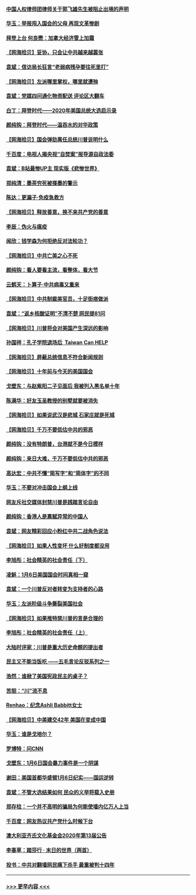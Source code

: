 #### [中国人权律师团律师关于郭飞雄先生被阻止出境的声明](../pages/nsc993/n12720203.md?t=01291802) 
#### [华玉：举报闯入国会的父母 再现文革惨剧](../pages/nsc993/n12719070.md?t=01291802) 
#### [拜登上台 何良懋：加拿大经济雪上加霜](../pages/nsc993/n12718943.md?t=01291802) 
#### [【网海拾贝】妥协，只会让中共越来越嚣张](../pages/nsc993/n12717392.md?t=01291802) 
#### [袁斌：信访局长狂言“老弱病残孕要往死里打”](../pages/nsc993/n12717343.md?t=01291802) 
#### [【网海拾贝】左派哪里掌权，哪里就遭殃](../pages/nsc993/n12715009.md?t=01291802) 
#### [袁斌：党媒四问通化物资配送 评论区大翻车](../pages/nsc993/n12714950.md?t=01291802) 
#### [白丁：拜登时代——2020年美国总统大选启示录](../pages/nsc993/n12714920.md?t=01291802) 
#### [颜纯钩：拜登时代——温吞水的对华政策](../pages/nsc993/n12713245.md?t=01291802) 
#### [【网海拾贝】国会弹劾离任总统川普说明什么](../pages/nsc993/n12712816.md?t=01291802) 
#### [千百度：电视人揭央视“自焚案”报导源自政法委](../pages/nsc993/n12709760.md?t=01291802) 
#### [袁斌：B站最惨UP主 现实版《悲惨世界》](../pages/nsc993/n12709686.md?t=01291802) 
#### [郑纯清：墨茶穷死被搽墨的警示](../pages/nsc993/n12709262.md?t=01291802) 
#### [陈达：更漏子·免疫急救方](../pages/nsc993/n12709244.md?t=01291802) 
#### [【网海拾贝】释放善意，换不来共产党的善意](../pages/nsc993/n12708361.md?t=01291802) 
#### [李辰：伪火与瘟疫](../pages/nsc993/n12707981.md?t=01291802) 
#### [闻欣：钱学森为何拒绝反对法轮功？](../pages/nsc993/n12707407.md?t=01291802) 
#### [【网海拾贝】中共亡美之心不死](../pages/nsc993/n12707621.md?t=01291802) 
#### [颜纯钩：看人要看主流，看整体，看大节](../pages/nsc993/n12707536.md?t=01291802) 
#### [云鹤天：卜算子‧中共病毒又重来](../pages/nsc993/n12707408.md?t=01291802) 
#### [【网海拾贝】中共制裁美官员，十足街痞做派](../pages/nsc993/n12705115.md?t=01291802) 
#### [袁斌：“返乡核酸证明”不清不楚 网民提81问](../pages/nsc993/n12704982.md?t=01291802) 
#### [【网海拾贝】川普将会对美国产生深远的影响](../pages/nsc993/n12703045.md?t=01291802) 
#### [孙国祥：孔子学院退场后  Taiwan Can HELP](../pages/nsc993/n12702430.md?t=01291802) 
#### [【网海拾贝】屏蔽总统信息不符合新闻规则](../pages/nsc993/n12699998.md?t=01291802) 
#### [【网海拾贝】十年前与今天的美国国会](../pages/nsc993/n12696993.md?t=01291802) 
#### [戈壁东：与赵紫阳二子见面后 我被列入黑名单十年](../pages/nsc993/n12696215.md?t=01291802) 
#### [陈满华：好友玉圣教授的别墅就要被消失](../pages/nsc993/n12695411.md?t=01291802) 
#### [【网海拾贝】如果说武汉是悲城 石家庄就是死城](../pages/nsc993/n12694589.md?t=01291802) 
#### [【网海拾贝】千万不要低估中共的邪恶](../pages/nsc993/n12692771.md?t=01291802) 
#### [颜纯钩：没有特朗普，台港就不是今日模样](../pages/nsc993/n12692678.md?t=01291802) 
#### [颜纯钩：来日大难，千万不要低估中共的邪恶](../pages/nsc993/n12692080.md?t=01291802) 
#### [高达宏：中共不懂“简写字”和“简体字”的不同](../pages/nsc993/n12692068.md?t=01291802) 
#### [华玉：不要对冲击国会上纲上线](../pages/nsc993/n12689948.md?t=01291802) 
#### [网友斥社交媒体封禁川普是践踏言论自由](../pages/nsc993/n12687482.md?t=01291802) 
#### [颜纯钩：香港人是禀赋异常的中国人](../pages/nsc993/n12685142.md?t=01291802) 
#### [袁斌：网友精彩回应小粉红中共二战角色说法](../pages/nsc993/n12684994.md?t=01291802) 
#### [【网海拾贝】如果人性变坏 什么好制度都没用](../pages/nsc993/n12683000.md?t=01291802) 
#### [李旭彤：社会精英的社会责任（下）](../pages/nsc993/n12680604.md?t=01291802) 
#### [凌稣：1月6日美国国会时间真相一窥](../pages/nsc993/n12682780.md?t=01291802) 
#### [袁斌：一个川普反对者转变为支持者的心路](../pages/nsc993/n12682700.md?t=01291802) 
#### [华玉：左派阶级斗争撕裂美国社会](../pages/nsc993/n12681226.md?t=01291802) 
#### [【网海拾贝】如果推特禁川普的言是合理的](../pages/nsc993/n12681232.md?t=01291802) 
#### [李旭彤：社会精英的社会责任（上）](../pages/nsc993/n12680501.md?t=01291802) 
#### [大陆时评家：川普是重大历史命题的提出者](../pages/nsc993/n12679904.md?t=01291802) 
#### [民主又不能当饭吃 ——五毛言论反驳系列之一](../pages/nsc993/n12679877.md?t=01291802) 
#### [浩然：谁掀了美国宪政民主的桌子？](../pages/nsc993/n12679850.md?t=01291802) 
#### [苦胆：“川”流不息](../pages/nsc993/n12678388.md?t=01291802) 
#### [Renhao：纪念Ashli Babbitt女士](../pages/nsc993/n12678359.md?t=01291802) 
#### [【网海拾贝】中美建交42年 美国在变成中国](../pages/nsc993/n12678324.md?t=01291802) 
#### [华玉：谁是戈培尔？](../pages/nsc993/n12677515.md?t=01291802) 
#### [罗博特：问CNN](../pages/nsc993/n12677172.md?t=01291802) 
#### [戈壁东：1月6日国会暴力事件是一个阴谋](../pages/nsc993/n12674639.md?t=01291802) 
#### [谢田：美国首都华盛顿1月6日纪实——国运逆转](../pages/nsc993/n12673190.md?t=01291802) 
#### [袁斌：不管大选结果如何 民众的义举将载入史册](../pages/nsc993/n12672787.md?t=01291802) 
#### [郑存柱：一个并不高明的骗局为何能使墙内亿万人上当](../pages/nsc993/n12671449.md?t=01291802) 
#### [千百度：网友热议共产党什么时候下台](../pages/nsc993/n12670442.md?t=01291802) 
#### [澳大利亚齐氏文化基金会2020年第13届公告](../pages/nsc993/n12670273.md?t=01291802) 
#### [李春草：踏莎行 · 末日的世界（两首）](../pages/nsc993/n12670253.md?t=01291802) 
#### [投书：中共对翻墙网民痛下杀手 最重被判十四年](../pages/nsc993/n12670190.md?t=01291802) 

----
#### [ >>> 更早内容 <<< ](../indexes/nsc993-earlier.md)
